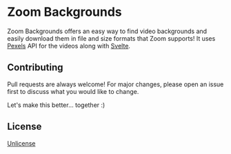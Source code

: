 # Zoom Backgrounds

Zoom Backgrounds offers an easy way to find video backgrounds and easily download them in file and size formats that Zoom supports! It uses [Pexels](https://www.pexels.com/) API for the videos along with [Svelte](https://svelte.dev/).

## Contributing

Pull requests are always welcome! For major changes, please open an issue first to discuss what you would like to change.

Let's make this better... together :)

## License

[Unlicense](https://choosealicense.com/licenses/unlicense/)
